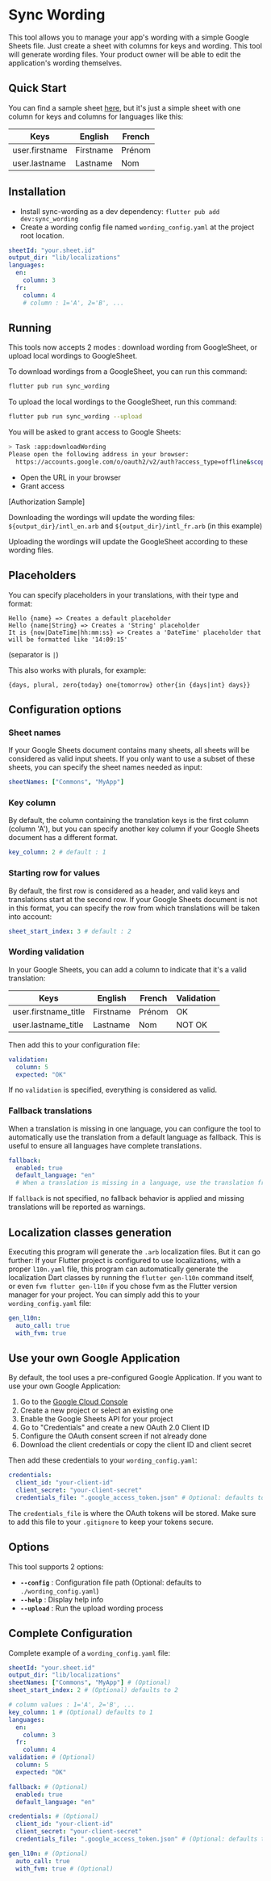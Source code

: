 # Sync Wording

This tool allows you to manage your app's wording with a simple Google Sheets file. Just create a sheet with columns for keys and wording. This tool will generate wording files. Your product owner will be able to edit the application's wording themselves.

## Quick Start

You can find a sample sheet [here](https://docs.google.com/spreadsheets/d/18Zf_XSU80j_I_VOp9Z4ShdOeUydR6Odyty-ExGBZaz4/edit?usp=sharing), but it's just a simple sheet with one column for keys and columns for languages like this:

| Keys           | English   | French |
| -------------- | --------- | ------ |
| user.firstname | Firstname | Prénom |
| user.lastname  | Lastname  | Nom    |

## Installation

- Install sync-wording as a dev dependency: `flutter pub add dev:sync_wording`
- Create a wording config file named `wording_config.yaml` at the project root location.

```yaml
sheetId: "your.sheet.id"
output_dir: "lib/localizations"
languages:
  en:
    column: 3
  fr:
    column: 4
    # column : 1='A', 2='B', ...
```

## Running

This tools now accepts 2 modes : download wording from GoogleSheet, or upload local wordings to GoogleSheet.

To download wordings from a GoogleSheet, you can run this command:

```bash
flutter pub run sync_wording
```

To upload the local wordings to the GoogleSheet, run this command:

```bash
flutter pub run sync_wording --upload
```

You will be asked to grant access to Google Sheets:

```bash
> Task :app:downloadWording
Please open the following address in your browser:
  https://accounts.google.com/o/oauth2/v2/auth?access_type=offline&scope=...

```

- Open the URL in your browser
- Grant access

[Authorization Sample]

Downloading the wordings will update the wording files: `${output_dir}/intl_en.arb` and `${output_dir}/intl_fr.arb` (in this example)

Uploading the wordings will update the GoogleSheet according to these wording files.

## Placeholders

You can specify placeholders in your translations, with their type and format:

```
Hello {name} => Creates a default placeholder
Hello {name|String} => Creates a 'String' placeholder
It is {now|DateTime|hh:mm:ss} => Creates a 'DateTime' placeholder that will be formatted like '14:09:15'
```

(separator is `|`)

This also works with plurals, for example:

```
{days, plural, zero{today} one{tomorrow} other{in {days|int} days}}
```

## Configuration options

### Sheet names

If your Google Sheets document contains many sheets, all sheets will be considered as valid input sheets.
If you only want to use a subset of these sheets, you can specify the sheet names needed as input:

```yaml
sheetNames: ["Commons", "MyApp"]
```

### Key column

By default, the column containing the translation keys is the first column (column 'A'), but you can specify another key column if your Google Sheets document has a different format.

```yaml
key_column: 2 # default : 1
```

### Starting row for values

By default, the first row is considered as a header, and valid keys and translations start at the second row.
If your Google Sheets document is not in this format, you can specify the row from which translations will be taken into account:

```yaml
sheet_start_index: 3 # default : 2
```

### Wording validation

In your Google Sheets, you can add a column to indicate that it's a valid translation:

| Keys                 | English   | French | Validation |
| -------------------- | --------- | ------ | ---------- |
| user.firstname_title | Firstname | Prénom | OK         |
| user.lastname_title  | Lastname  | Nom    | NOT OK     |

Then add this to your configuration file:

```yaml
validation:
  column: 5
  expected: "OK"
```

If no `validation` is specified, everything is considered as valid.

### Fallback translations

When a translation is missing in one language, you can configure the tool to automatically use the translation from a default language as fallback. This is useful to ensure all languages have complete translations.

```yaml
fallback:
  enabled: true
  default_language: "en"
  # When a translation is missing in a language, use the translation from default_language
```

If `fallback` is not specified, no fallback behavior is applied and missing translations will be reported as warnings.

## Localization classes generation

Executing this program will generate the `.arb` localization files.
But it can go further:
If your Flutter project is configured to use localizations, with a proper `l10n.yaml` file, this program can automatically generate the localization Dart classes by running the `flutter gen-l10n` command itself, or even `fvm flutter gen-l10n` if you chose fvm as the Flutter version manager for your project.
You can simply add this to your `wording_config.yaml` file:

```yaml
gen_l10n:
  auto_call: true
  with_fvm: true
```

## Use your own Google Application

By default, the tool uses a pre-configured Google Application. If you want to use your own Google Application:

1. Go to the [Google Cloud Console](https://console.cloud.google.com/)
2. Create a new project or select an existing one
3. Enable the Google Sheets API for your project
4. Go to "Credentials" and create a new OAuth 2.0 Client ID
5. Configure the OAuth consent screen if not already done
6. Download the client credentials or copy the client ID and client secret

Then add these credentials to your `wording_config.yaml`:

```yaml
credentials:
  client_id: "your-client-id"
  client_secret: "your-client-secret"
  credentials_file: ".google_access_token.json" # Optional: defaults to .google_access_token.json
```

The `credentials_file` is where the OAuth tokens will be stored. Make sure to add this file to your `.gitignore` to keep your tokens secure.

## Options

This tool supports 2 options:

- **`--config`** : Configuration file path (Optional: defaults to `./wording_config.yaml`)
- **`--help`** : Display help info
- **`--upload`** : Run the upload wording process

## Complete Configuration

Complete example of a `wording_config.yaml` file:

```yaml
sheetId: "your.sheet.id"
output_dir: "lib/localizations"
sheetNames: ["Commons", "MyApp"] # (Optional)
sheet_start_index: 2 # (Optional) defaults to 2

# column values : 1='A', 2='B', ...
key_column: 1 # (Optional) defaults to 1
languages:
  en:
    column: 3
  fr:
    column: 4
validation: # (Optional)
  column: 5
  expected: "OK"

fallback: # (Optional)
  enabled: true
  default_language: "en"

credentials: # (Optional)
  client_id: "your-client-id"
  client_secret: "your-client-secret"
  credentials_file: ".google_access_token.json" # (Optional: defaults to .google_access_token.json)

gen_l10n: # (Optional)
  auto_call: true
  with_fvm: true # (Optional)
```
